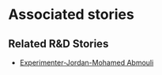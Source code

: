 # Associated stories

<!-- !!DO NOT REMOVE!! start autogenerated hyperlinks -->
## Related R&D Stories
- [Experimenter\-Jordan\-Mohamed Abmouli](/stories/?doc=Experimenters_JOR)
<!-- !!DO NOT REMOVE!! end autogenerated hyperlinks -->